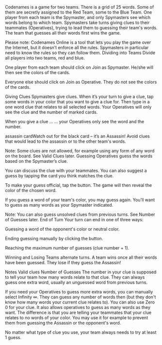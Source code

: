 Codenames is a game for two teams. There is a grid of 25 words. Some of them are secretly assigned to the Red Team, some to the Blue Team. One player from each team is the Spymaster, and only Spymasters see which words belong to which team. Spymasters take turns giving clues to their teammates (Operatives), trying to lead them to guessing their team's words. The team that guesses all their words first wins the game.

Please note: Codenames Online is a tool that lets you play the game over the Internet, but it doesn’t enforce all the rules. Spymasters in particular need to know the rules so they can follow them.
Dividing into Teams
Divide all players into two teams, red and blue.

One player from each team should click on Join as Spymaster. He/she will then see the colors of the cards.

Everyone else should click on Join as Operative. They do not see the colors of the cards.

Giving Clues
Spymasters give clues. When it’s your turn to give a clue, tap some words in your color that you want to give a clue for. Then type in a one word clue that relates to all selected words. Your Operatives will only see the clue and the number of marked cards.

When you give a clue ...
... your Operatives only see the word and the number.

 

assassin cardWatch out for the black card – it’s an Assassin! Avoid clues that would lead to the assassin or to the other team's words.

 

Note: Some clues are not allowed, for example using any form of any word on the board. See Valid Clues later.
Guessing
Operatives guess the words based on the Spymaster’s clue.

You can discuss the clue with your teammates. You can also suggest a guess by tapping the card you think matches the clue.

To make your guess official, tap the  button. The game will then reveal the color of the chosen word.

 

If you guess a word of your team's color, you may guess again. You'll want to guess as many words as your Spymaster indicated.

Note: You can also guess unsolved clues from previous turns. See Number of Guesses later.
End of Turn
Your turn can end in one of three ways:

Guessing a word of the opponent's color or neutral color.

Ending guessing manually by clicking the button.

Reaching the maximum number of guesses (clue number + 1).

Winning and Losing
Teams alternate turns. A team wins once all their words have been guessed. They lose if they guess the Assassin!

Notes
Valid clues
Number of Guesses
The number in your clue is supposed to tell your team how many words relate to that clue. They can always guess one extra word, usually an unguessed word from previous turns.

If you need your Operatives to guess more extra words, you can manually select Infinity ∞. They can guess any number of words then (but they don't know how many words your current clue relates to).
You can also use Zero 0 for your clue. It also allows operatives to guess as many words as they want. The difference is that you are telling your teammates that your clue relates to no words of your color. You may use it for example to prevent them from guessing the Assassin or the opponent's word.

No matter what type of clue you use, your team always needs to try at least 1 guess.
